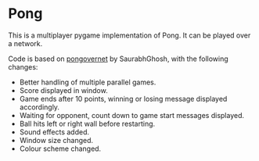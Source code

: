 # Pong
This is a multiplayer pygame implementation of Pong. It can be played over a network.  

Code is based on [pongovernet](https://github.com/SaurabhGhosh/pongovernet) by SaurabhGhosh, with the following changes:
* Better handling of multiple parallel games.
* Score displayed in window.
* Game ends after 10 points, winning or losing message displayed accordingly.
* Waiting for opponent, count down to game start messages displayed.
* Ball hits left or right wall before restarting.
* Sound effects added.
* Window size changed.
* Colour scheme changed.
